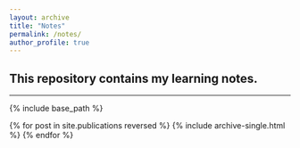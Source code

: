 ```yaml
---
layout: archive
title: "Notes"
permalink: /notes/
author_profile: true
---
```

This repository contains my learning notes.
---
---
{% include base_path %}

{% for post in site.publications reversed %}
  {% include archive-single.html %}
{% endfor %}

